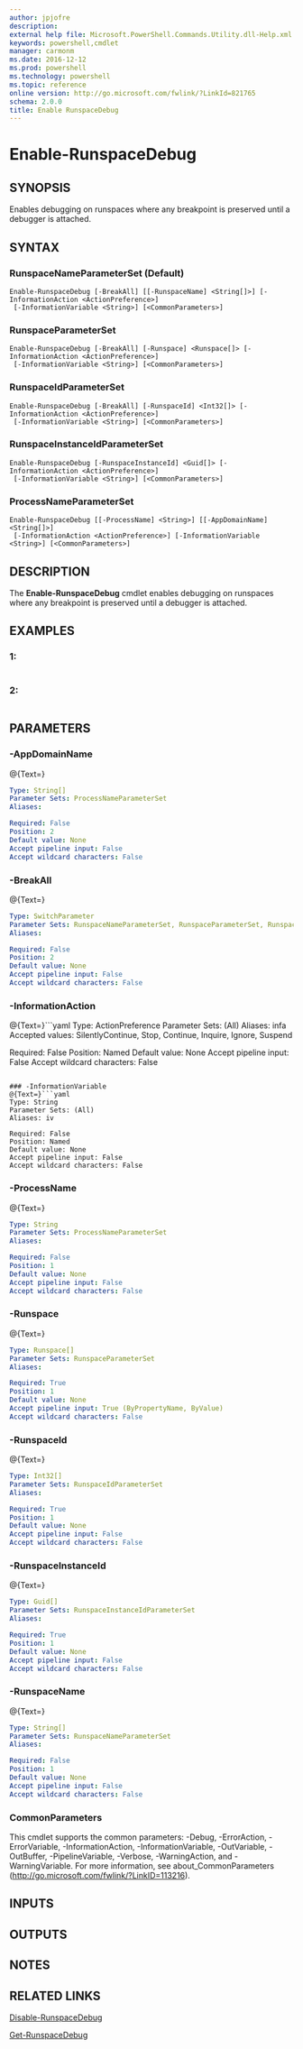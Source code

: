 ```yaml
---
author: jpjofre
description: 
external help file: Microsoft.PowerShell.Commands.Utility.dll-Help.xml
keywords: powershell,cmdlet
manager: carmonm
ms.date: 2016-12-12
ms.prod: powershell
ms.technology: powershell
ms.topic: reference
online version: http://go.microsoft.com/fwlink/?LinkId=821765
schema: 2.0.0
title: Enable RunspaceDebug
---
```


# Enable-RunspaceDebug

## SYNOPSIS
Enables debugging on runspaces where any breakpoint is preserved until a debugger is attached.

## SYNTAX

### RunspaceNameParameterSet (Default)
```
Enable-RunspaceDebug [-BreakAll] [[-RunspaceName] <String[]>] [-InformationAction <ActionPreference>]
 [-InformationVariable <String>] [<CommonParameters>]
```

### RunspaceParameterSet
```
Enable-RunspaceDebug [-BreakAll] [-Runspace] <Runspace[]> [-InformationAction <ActionPreference>]
 [-InformationVariable <String>] [<CommonParameters>]
```

### RunspaceIdParameterSet
```
Enable-RunspaceDebug [-BreakAll] [-RunspaceId] <Int32[]> [-InformationAction <ActionPreference>]
 [-InformationVariable <String>] [<CommonParameters>]
```

### RunspaceInstanceIdParameterSet
```
Enable-RunspaceDebug [-RunspaceInstanceId] <Guid[]> [-InformationAction <ActionPreference>]
 [-InformationVariable <String>] [<CommonParameters>]
```

### ProcessNameParameterSet
```
Enable-RunspaceDebug [[-ProcessName] <String>] [[-AppDomainName] <String[]>]
 [-InformationAction <ActionPreference>] [-InformationVariable <String>] [<CommonParameters>]
```

## DESCRIPTION
The **Enable-RunspaceDebug** cmdlet enables debugging on runspaces where any breakpoint is preserved until a debugger is attached.

## EXAMPLES

### 1:
```

```

### 2:
```

```

## PARAMETERS

### -AppDomainName
@{Text=}

```yaml
Type: String[]
Parameter Sets: ProcessNameParameterSet
Aliases: 

Required: False
Position: 2
Default value: None
Accept pipeline input: False
Accept wildcard characters: False
```

### -BreakAll
@{Text=}

```yaml
Type: SwitchParameter
Parameter Sets: RunspaceNameParameterSet, RunspaceParameterSet, RunspaceIdParameterSet
Aliases: 

Required: False
Position: 2
Default value: None
Accept pipeline input: False
Accept wildcard characters: False
```

### -InformationAction
@{Text=}```yaml
Type: ActionPreference
Parameter Sets: (All)
Aliases: infa
Accepted values: SilentlyContinue, Stop, Continue, Inquire, Ignore, Suspend

Required: False
Position: Named
Default value: None
Accept pipeline input: False
Accept wildcard characters: False
```

### -InformationVariable
@{Text=}```yaml
Type: String
Parameter Sets: (All)
Aliases: iv

Required: False
Position: Named
Default value: None
Accept pipeline input: False
Accept wildcard characters: False
```

### -ProcessName
@{Text=}

```yaml
Type: String
Parameter Sets: ProcessNameParameterSet
Aliases: 

Required: False
Position: 1
Default value: None
Accept pipeline input: False
Accept wildcard characters: False
```

### -Runspace
@{Text=}

```yaml
Type: Runspace[]
Parameter Sets: RunspaceParameterSet
Aliases: 

Required: True
Position: 1
Default value: None
Accept pipeline input: True (ByPropertyName, ByValue)
Accept wildcard characters: False
```

### -RunspaceId
@{Text=}

```yaml
Type: Int32[]
Parameter Sets: RunspaceIdParameterSet
Aliases: 

Required: True
Position: 1
Default value: None
Accept pipeline input: False
Accept wildcard characters: False
```

### -RunspaceInstanceId
@{Text=}

```yaml
Type: Guid[]
Parameter Sets: RunspaceInstanceIdParameterSet
Aliases: 

Required: True
Position: 1
Default value: None
Accept pipeline input: False
Accept wildcard characters: False
```

### -RunspaceName
@{Text=}

```yaml
Type: String[]
Parameter Sets: RunspaceNameParameterSet
Aliases: 

Required: False
Position: 1
Default value: None
Accept pipeline input: False
Accept wildcard characters: False
```

### CommonParameters
This cmdlet supports the common parameters: -Debug, -ErrorAction, -ErrorVariable, -InformationAction, -InformationVariable, -OutVariable, -OutBuffer, -PipelineVariable, -Verbose, -WarningAction, and -WarningVariable. For more information, see about_CommonParameters (http://go.microsoft.com/fwlink/?LinkID=113216).

## INPUTS

## OUTPUTS

## NOTES

## RELATED LINKS

[Disable-RunspaceDebug](Disable-RunspaceDebug.md)

[Get-RunspaceDebug](Get-RunspaceDebug.md)

